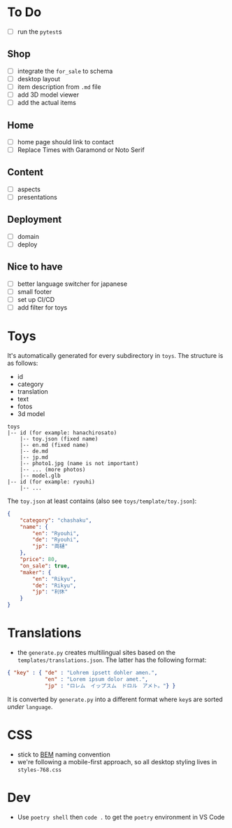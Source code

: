 # To Do

- [ ] run the `pytest`s

## Shop
- [ ] integrate the `for_sale` to schema
- [ ] desktop layout
- [ ] item description from `.md` file
- [ ] add 3D model viewer
- [ ] add the actual items

## Home
- [ ] home page should link to contact
- [ ] Replace Times with Garamond or Noto Serif

## Content
- [ ] aspects
- [ ] presentations

## Deployment
- [ ] domain
- [ ] deploy

## Nice to have
- [ ] better language switcher for japanese
- [ ] small footer
- [ ] set up CI/CD
- [ ] add filter for toys

# Toys
It's automatically generated for every subdirectory in `toys`. The structure is as follows:
* id
* category
* translation
* text
* fotos
* 3d model

```
toys
|-- id (for example: hanachirosato)
    |-- toy.json (fixed name)
    |-- en.md (fixed name)
    |-- de.md
    |-- jp.md
    |-- photo1.jpg (name is not important)
    |-- ... (more photos)
    |-- model.glb
|-- id (for example: ryouhi)
    |-- ...
```

The `toy.json` at least contains (also see `toys/template/toy.json`):

```json
{
    "category": "chashaku",
    "name": {
        "en": "Ryouhi",
        "de": "Ryouhi",
        "jp": "両樋"
    },
    "price": 80,
    "on_sale": true,
    "maker": {
        "en": "Rikyu",
        "de": "Rikyu",
        "jp": "利休"
    }
}
```

# Translations
* the `generate.py` creates multilingual sites based on the `templates/translations.json`. The latter has the following format:

```json
{ "key" : { "de" : "Lohrem ipsett dohler amen.",
            "en" : "Lorem ipsum dolor amet.",
            "jp" : "ロレム　イップスム　ドロル　アメト。"} }
```

It is converted by `generate.py` into a different format where `key`s are sorted *under* `language`.

# CSS
* stick to [BEM](https://getbem.com/introduction/) naming convention
* we're following a mobile-first approach, so all desktop styling lives in `styles-768.css`

# Dev
* Use `poetry shell` then `code .` to get the `poetry` environment in VS Code
